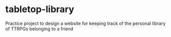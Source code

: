 # tabletop-library
Practice project to design a website for keeping track of the personal library of TTRPGs belonging to a friend
